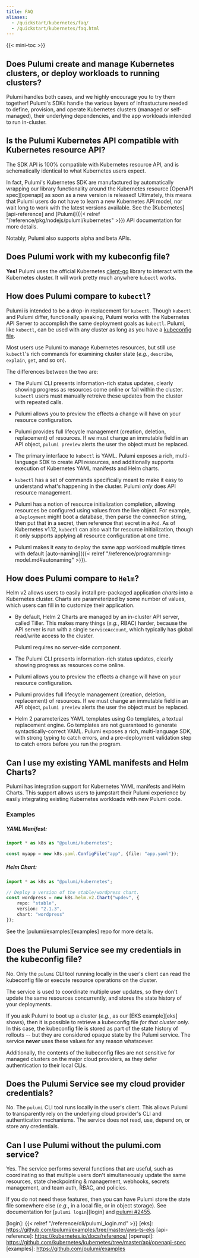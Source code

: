 ```yaml
---
title: FAQ
aliases:
  - /quickstart/kubernetes/faq/
  - /quickstart/kubernetes/faq.html
---
```


{{< mini-toc >}}

## Does Pulumi create and manage Kubernetes clusters, or deploy workloads to running clusters?

Pulumi handles both cases, and we highly encourage you to try them together!
Pulumi's SDKs handle the various layers of infrastucture needed
to define, provision, and operate Kubernetes clusters (managed or self-managed), their underlying
dependencies, and the app workloads intended to run in-cluster.

## Is the Pulumi Kubernetes API compatible with Kubernetes resource API?

The SDK API is 100% compatible with Kubernetes resource API, and is schematically
identical to what Kubernetes users expect.

In fact, Pulumi's Kubernetes SDK are manufactured by automatically wrapping our library functionality around
the Kubernetes resource [OpenAPI spec][openapi] as soon as a new version is released!
Ultimately, this means that Pulumi users do not have to learn a new
Kubernetes API model, nor wait long to work with the latest versions available. See the [Kubernetes][api-reference] and
[Pulumi]({{< relref "/reference/pkg/nodejs/pulumi/kubernetes" >}}) API documentation for more
details.

Notably, Pulumi also supports alpha and beta APIs.

## Does Pulumi work with my kubeconfig file?

**Yes!** Pulumi uses the official Kubernetes [client-go] library to interact
with the Kubernetes cluster. It will work pretty much anywhere `kubectl` works.

## How does Pulumi compare to `kubectl`?

Pulumi is intended to be a drop-in replacement for `kubectl`. Though `kubectl` and
Pulumi differ, functionally speaking, Pulumi works with
the Kubernetes API Server to accomplish the same deployment goals as
`kubectl`. Pulumi, like `kubectl`, can be used with any cluster as long as you have a [kubeconfig
file][kubeconfig].

Most users use Pulumi to manage Kubernetes resources, but still use `kubectl`'s rich commands for
examining cluster state (_e.g._, `describe`, `explain`, `get`, and so on).

The differences between the two are:

 *  The Pulumi CLI presents information-rich status updates, clearly showing progress as resources
    come online or fail within the cluster. `kubectl` users must manually
    retreive these updates from the cluster with repeated calls.

 *  Pulumi allows you to preview the effects
    a change will have on your resource configuration.

 *  Pulumi provides full lifecycle management (creation, deletion, replacement) of resources. If we must change an immutable
    field in an API object, `pulumi preview` alerts the user the object must be replaced.

 *  The primary interface to `kubectl` is YAML. Pulumi exposes a rich, multi-language SDK to create
    API resources, and additionally supports execution of Kubernetes YAML manifests and Helm charts.

 *  `kubectl` has a set of commands specifically meant to make it easy to understand what's happening
    in the cluster. Pulumi _only_ does API resource management.

 *  Pulumi has a notion of resource initialization completion, allowing resources be configured using
    values from the live object. For example, a `Deployment` might boot a database, then parse the
    connection string, then put that in a secret, then reference that secret in a `Pod`. As of
    Kubernetes v1.12, `kubectl` can also wait for resource initialization, though it only supports
    applying all resource configuration at one time.

 *  Pulumi makes it easy to deploy the same app workload multiple times with default [auto-naming]({{< relref "/reference/programming-model.md#autonaming" >}}).

## How does Pulumi compare to `Helm`?

Helm v2 allows users to easily install pre-packaged application *charts* into a Kubernetes
cluster. Charts are parameterized by some number of values, which users can fill in to customize
their application.

 *  By default, Helm 2 Charts are managed by an in-cluster API server, called Tiller. 
    This makes many things (_e.g._, RBAC) harder, because the API server is run
    with a single `ServiceAccount`, which typically has global read/write access to the cluster.

    Pulumi requires no server-side component.

 *  The Pulumi CLI presents information-rich status updates, clearly showing progress as resources
    come online.

 *  Pulumi allows you to preview the effects
    a change will have on your resource configuration.

 *  Pulumi provides full lifecycle management (creation, deletion, replacement) of resources. If we must change an immutable field in
    an API object, `pulumi preview` alerts the user the object must be replaced.

 *  Helm 2 parameterizes YAML templates using Go templates, a textual replacement engine. Go templates
    are not guaranteed to generate syntactically-correct YAML. Pulumi exposes a rich, multi-language
    SDK, with strong typing to catch errors, and a pre-deployment validation step to catch errors
    before you run the program.

## Can I use my existing YAML manifests and Helm Charts?

Pulumi has integration support for Kubernetes YAML manifests and Helm Charts. This
support allows users to jumpstart their Pulumi experience by
easily integrating existing Kubernetes workloads with new Pulumi
code.

### Examples

##### YAML Manifest:

```typescript
import * as k8s as "@pulumi/kubernetes";

const myapp = new k8s.yaml.ConfigFile("app", {file: "app.yaml"});
```

##### Helm Chart:
```typescript
import * as k8s as "@pulumi/kubernetes";

// Deploy a version of the stable/wordpress chart.
const wordpress = new k8s.helm.v2.Chart("wpdev", {
    repo: "stable",
    version: "2.1.3",
    chart: "wordpress"
});
```

See the [pulumi/examples][examples] repo for more details.

## Does the Pulumi Service see my credentials in the kubeconfig file?

No. Only the `pulumi` CLI tool running locally in the user's client can read the kubeconfig file or execute
resource operations on the cluster.

The service is used to coordinate multiple user updates, so they don't update the
same resources concurrently, and stores the state history of your deployments.

If you ask Pulumi to boot up a cluster (_e.g._, as our [EKS example][eks] shows), then it is
possible to retrieve a kubeconfig file _for that cluster only_. In this case, the kubeconfig file is
stored as part of the state history of rollouts -- but they are considered opaque state by the
Pulumi service. The service **never** uses these values for any reason whatsoever.

Additionally, the contents of the kubeconfig files are not sensitive for managed clusters
on the major cloud providers, as they defer authentication to their local CLIs.

## Does the Pulumi Service see my cloud provider credentials?

No. The `pulumi` CLI tool runs locally in the user's client. This allows
Pulumi to transparently rely on the underlying cloud provider's CLI and authentication
mechanisms. The service does not read, use, depend on, or store any credentials.

## Can I use Pulumi without the pulumi.com service?

Yes. The service performs several functions that are useful, such as coordinating so that
multiple users don't simultaneously update the same resources, state
checkpointing & management, webhooks, secrets management, and team auth, RBAC,
and policies.

If you do not need these features, then you can have Pulumi store the state file somewhere
else (_e.g._, in a local file, or in object storage). See documentation for [`pulumi login`][login] and [pulumi #2455](https://github.com/pulumi/pulumi/pull/2455).

[kubeconfig]: https://kubernetes.io/docs/concepts/configuration/organize-cluster-access-kubeconfig/
[client-go]: https://github.com/kubernetes/client-go
[login]: {{< relref "/reference/cli/pulumi_login.md" >}}
[eks]: https://github.com/pulumi/examples/tree/master/aws-ts-eks
[api-reference]: https://kubernetes.io/docs/reference/
[openapi]: https://github.com/kubernetes/kubernetes/tree/master/api/openapi-spec
[examples]: https://github.com/pulumi/examples
